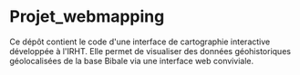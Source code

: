 # Projet_webmapping
Ce dépôt contient le code d'une interface de cartographie interactive développée à l'IRHT. Elle permet de visualiser des données géohistoriques géolocalisées de la base Bibale via une interface web conviviale.
